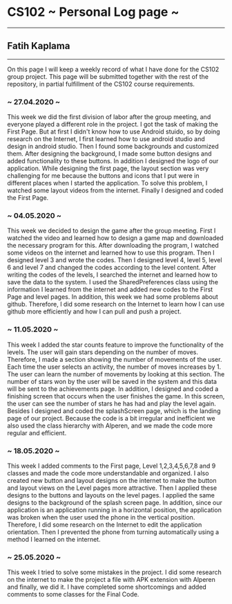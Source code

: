 # CS102 ~ Personal Log page ~
****
## Fatih Kaplama
****

On this page I will keep a weekly record of what I have done for the CS102 group project. This page will be submitted together with the rest of the repository, in partial fulfillment of the CS102 course requirements.

### ~ 27.04.2020 ~
This week we did the first division of labor after the group meeting, and everyone played a different role in the project. I got the task of making the First Page. But at first I didn't know how to use Android stuido, so by doing research on the Internet, I first learned how to use android studio and design in android studio. Then I found some backgrounds and customized them. After designing the background, I made some button designs and added functionality to these buttons. In addition I designed the logo of our application. While designing the first page, the layout section was very challenging for me because the buttons and icons that I put were in different places when I started the application. To solve this problem, I watched some layout videos from the internet. Finally I designed and coded the First Page.

### ~ 04.05.2020 ~
This week we decided to design the game after the group meeting. First I watched the video and learned how to design a game map and downloaded the necessary program for this. After downloading the program, I watched some videos on the internet and learned how to use this program. Then I designed level 3 and wrote the codes. Then I designed level 4, level 5, level 6 and level 7 and changed the codes according to the level content. After writing the codes of the levels, I searched the internet and learned how to save the data to the system. I used the SharedPreferences class using the information I learned from the internet and added new codes to the First Page and level pages. In addition, this week we had some problems about github. Therefore, I did some research on the Internet to learn how I can use github more efficiently and how I can pull and push a project.


### ~ 11.05.2020 ~
This week I added the star counts feature to improve the functionality of the levels. The user will gain stars depending on the number of moves. Therefore, I made a section showing the number of movements of the user. Each time the user selects an activity, the number of moves increases by 1. The user can learn the number of movements by looking at this section. The number of stars won by the user will be saved in the system and this data will be sent to the achievements page. In addition, I designed and coded a finishing screen that occurs when the user finishes the game. In this screen, the user can see the number of stars he has had and play the level again. Besides I designed and coded the splashScreen page, which is the landing page of our project. Because the code is a bit irregular and inefficient we also used the class hierarchy with Alperen, and we made the code more regular and efficient.

### ~ 18.05.2020 ~
This week I added comments to the First page, Level 1,2,3,4,5,6,7,8 and 9 classes and made the code more understandable and organized. I also created new button and layout designs on the internet to make the button and layout views on the Level pages more attractive. Then I applied these designs to the buttons and layouts on the level pages. I applied the same designs to the background of the splash screen page. In addition, since our application is an application running in a horizontal position, the application was broken when the user used the phone in the vertical position. Therefore, I did some research on the Internet to edit the application orientation. Then I prevented the phone from turning automatically using a method I learned on the internet.

### ~ 25.05.2020 ~
This week I tried to solve some mistakes in the project. I did some research on the internet to make the project a file with APK extension with Alperen and finally, we did it. I have completed some shortcomings and added comments to some classes for the Final Code.
